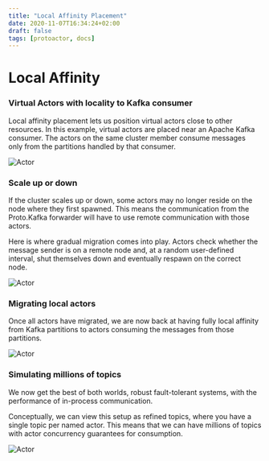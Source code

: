 ```yaml
---
title: "Local Affinity Placement"
date: 2020-11-07T16:34:24+02:00
draft: false
tags: [protoactor, docs]
---
```


# Local Affinity

### Virtual Actors with locality to Kafka consumer

Local affinity placement lets us position virtual actors close to other resources.
In this example, virtual actors are placed near an Apache Kafka consumer. The actors on the same cluster member consume messages only from the partitions handled by that consumer.

![Actor](images/local-affinity-1.png)

### Scale up or down

If the cluster scales up or down, some actors may no longer reside on the node where they first spawned.
This means the communication from the Proto.Kafka forwarder will have to use remote communication with those actors.

Here is where gradual migration comes into play.
Actors check whether the message sender is on a remote node and, at a random user-defined interval, shut themselves down and eventually respawn on the correct node.

![Actor](images/local-affinity-2.png)

### Migrating local actors

Once all actors have migrated, we are now back at having fully local affinity from Kafka partitions to actors consuming the messages from those partitions.

![Actor](images/local-affinity-3.png)

### Simulating millions of topics

We now get the best of both worlds, robust fault-tolerant systems, with the performance of in-process communication.

Conceptually, we can view this setup as refined topics, where you have a single topic per named actor.
This means that we can have millions of topics with actor concurrency guarantees for consumption.

![Actor](images/actor-topics.png)
